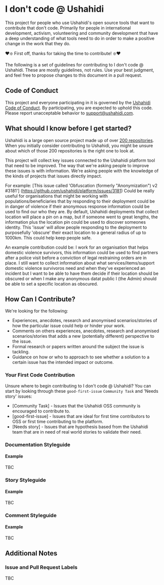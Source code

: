 # I don't code @ Ushahidi 

This project for people who use Ushahidi's open source tools that want to contribute that don't code. 
Primarily for people in international development, activism, volunteering and community development that have a deep understanding of what tools need to do in order to make a positive change in the work that they do.

:heart::sparkle: First off, thanks for taking the time to contribute! :sparkle::heart:

The following is a set of guidelines for contributing to I don't code @ Ushahidi. These are mostly guidelines, not rules. Use your best judgment, and feel free to propose changes to this document in a pull request.

## Code of Conduct

This project and everyone participating in it is governed by the [Ushahidi Code of Conduct](https://wiki.ushahidi.com/display/WIKI/Code+of+Conduct). By participating, you are expected to uphold this code. 
Please report unacceptable behavior to [support@ushahidi.com](support@ushahidi.com).

## What should I know before I get started?

Ushahidi is a large open source project made up of over [200 repositories](https://github.com/ushahidi). 
When you initially consider contributing to Ushahidi, you might be unsure about which of those 200 repositories is the right one to look at. 

This project will collect key issues connected to the Ushahidi platform tool that need to be improved. The way that we're asking people to improve these issues is with information.
We're asking people with the knowledge of the kinds of projects that issues directly impact.

For example: [This issue called 'Obfuscation (formerly "Anonymization") v2 #3181'] (https://github.com/ushahidi/platform/issues/3181) Could be really useful for organisations that might be working with populations/beneficiaries that by responding to their deployment could be in danger of violence if their anonymous response information could be used to find our who they are. 
By default, Ushahidi deployments that collect location will place a pin on a map, but if someone went to great lengths, the information plus the location pin could be used to discover someones identity. This 'issue' will allow people responding to the deployment to purposefully 'obscure' their exact location to a general radius of up to 1000km. This could help keep people safe.

An example contribution could be: I work for an organisation that helps domestic violence survivors, this information could be used to find partners after a police visit before a conviction of legal restraining orders are in place. I still want to collect information about what services/items/support domestic violence survivoros need and when they've experienced an incident but I want to be able to have them decide if their location should be obscured or when I make any anonymous datat public I (the Admin) should be able to set a specific location as obscured.

## How Can I Contribute?

We're looking for the following:

* Experiences, anecdotes, research and anonymised scenarios/stories of how the particular issue could help or hinder your work.
* Comments on others experiences, anecdotes, research and anonymised scenarios/stories that adds a new (potentially different) perspective to the issue.
* Formal research or papers written around the subject the issue is tackling.
* Guidance on how or who to approach to see whether a solution to a certain issue has the intended impact or outcome.

### Your First Code Contribution

Unsure where to begin contributing to I don't code @ Ushahidi? You can start by looking through these `good-first-issue` `Community Task` and 'Needs story' issues:

* [Community Task] - Issues that the Ushahidi OSS community is encouraged to contribute to.
* [good-first-issue] - Issues that are ideal for first time contributors to OSS or first time contributing to the platform.
* [Needs story] - Issues that are hypothesis based from the Ushahidi team that are in need of real world stories to validate their need.


### Documentation Styleguide

#### Example

TBC

### Story Styleguide

#### Example

TBC

### Comment Styleguide

#### Example

TBC

## Additional Notes

### Issue and Pull Request Labels

TBC
